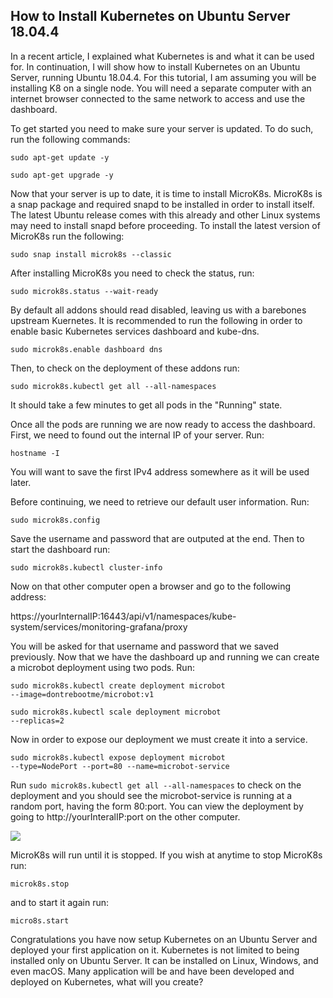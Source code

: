 ## How to Install Kubernetes on Ubuntu Server 18.04.4

In a recent article, I explained what Kubernetes is and what it can be used for. In continuation, I will show how to install Kubernetes on an Ubuntu Server, running Ubuntu 18.04.4. For this tutorial, I am assuming you will be installing K8 on a single node. You will need a separate computer with an internet browser connected to the same network to access and use the dashboard.

To get started you need to make sure your server is updated. To do such, run the following commands:

<code>sudo apt-get update -y</code>

<code>sudo apt-get upgrade -y</code>

Now that your server is up to date, it is time to install MicroK8s. MicroK8s is a snap package and required snapd to be installed in order to install itself. The latest Ubuntu release comes with this already and other Linux systems may need to install snapd before proceeding. To install the latest version of MicroK8s run the following:

<code>sudo snap install microk8s --classic</code>

After installing MicroK8s you need to check the status, run:

<code>sudo microk8s.status --wait-ready</code>

By default all addons should read disabled, leaving us with a barebones upstream Kuernetes. It is recommended to run the following in order to enable basic Kubernetes services dashboard and kube-dns.

<code>sudo microk8s.enable dashboard dns</code>

Then, to check on the deployment of these addons run:

<code>sudo microk8s.kubectl get all --all-namespaces</code>

It should take a few minutes to get all pods in the "Running" state.

Once all the pods are running we are now ready to access the dashboard. First, we need to found out the internal IP of your server. Run:

<code>hostname -I</code>

You will want to save the first IPv4 address somewhere as it will be used later. 

Before continuing, we need to retrieve our default user information. Run:

<code>sudo microk8s.config</code>

Save the username and password that are outputed at the end. Then to start the dashboard run:

<code>sudo microk8s.kubectl cluster-info</code>

Now on that other computer open a browser and go to the following address:

https://yourInternalIP:16443/api/v1/namespaces/kube-system/services/monitoring-grafana/proxy

You will be asked for that username and password that we saved previously. Now that we have the dashboard up and running we can create a microbot deployment using two pods. Run:

<code>sudo microk8s.kubectl create deployment microbot --image=dontrebootme/microbot:v1</code>

<code>sudo microk8s.kubectl scale deployment microbot --replicas=2</code>

Now in order to expose our deployment we must create it into a service.

<code>sudo microk8s.kubectl expose deployment microbot --type=NodePort --port=80 --name=microbot-service</code>

Run <code>sudo microk8s.kubectl get all --all-namespaces</code> to check on the deployment and you should see the microbot-service is running at a random port, having the form 80:port. You can view the deployment by going to http://yourInteralIP:port on the other computer.

![](https://newsitech.weebly.com/uploads/2/0/5/4/20542424/microbot_orig.png)

MicroK8s will run until it is stopped. If you wish at anytime to stop MicroK8s run:

<code>microk8s.stop</code>

and to start it again run:

<code>micro8s.start</code>

Congratulations you have now setup Kubernetes on an Ubuntu Server and deployed your first application on it. Kubernetes is not limited to being installed only on Ubuntu Server. It can be installed on Linux, Windows, and even macOS. Many application will be and have been developed and deployed on Kubernetes, what will you create?
